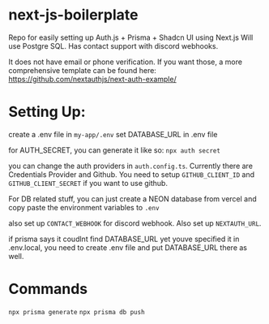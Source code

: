 # next-js-boilerplate
 Repo for easily setting up Auth.js + Prisma + Shadcn UI using Next.js
 Will use Postgre SQL.
 Has contact support with discord webhooks.

 It does not have email or phone verification. If you want those, a more comprehensive template can be found here: https://github.com/nextauthjs/next-auth-example/ 


# Setting Up:
create a .env file in `my-app/.env`
set DATABASE_URL in .env file

for AUTH_SECRET, you can generate it like so: `npx auth secret`

you can change the auth providers in `auth.config.ts`.
Currently there are Credentials Provider and Github. You need to setup `GITHUB_CLIENT_ID` and `GITHUB_CLIENT_SECRET` if you want to use github.

For DB related stuff, you can just create a NEON database from vercel and copy paste the environment variables to `.env`

also set up `CONTACT_WEBHOOK` for discord webhook.
Also set up `NEXTAUTH_URL`. 

if prisma says it coudlnt find DATABASE_URL yet youve specified it in .env.local, you need to create .env file and put DATABASE_URL there as well.



# Commands

`npx prisma generate`
`npx prisma db push`
